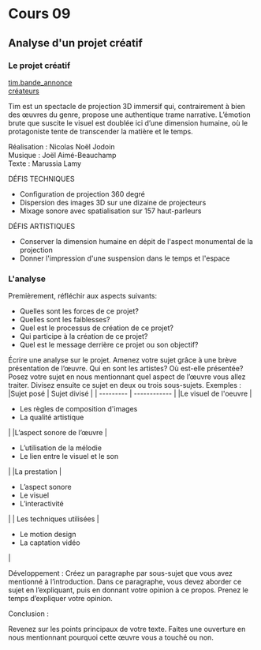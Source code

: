 # Cours 09

## Analyse d'un projet créatif

### Le projet créatif
[tim.bande_annonce](https://vimeo.com/191534718)  
[créateurs](https://vimeo.com/241779346)  

Tim est un spectacle de projection 3D immersif qui, contrairement à bien des œuvres du genre, propose une authentique trame narrative. L’émotion brute que suscite le visuel est doublée ici d’une dimension humaine, où le protagoniste tente de transcender la matière et le temps.  

Réalisation : Nicolas Noël Jodoin  
Musique : Joël Aimé-Beauchamp  
Texte : Marussia Lamy  

DÉFIS TECHNIQUES  
- Configuration de projection 360 degré  
- Dispersion des images 3D sur une dizaine de projecteurs  
- Mixage sonore avec spatialisation sur 157 haut-parleurs  

DÉFIS ARTISTIQUES  
- Conserver la dimension humaine en dépit de l'aspect monumental de la projection  
- Donner l'impression d'une suspension dans le temps et l'espace

    
    

### L'analyse

Premièrement, réfléchir aux aspects suivants: 
* Quelles sont les forces de ce projet? 
* Quelles sont les faiblesses? 
* Quel est le processus de création de ce projet? 
* Qui participe à la création de ce projet? 
* Quel est le message derrière ce projet ou son objectif? 

Écrire une analyse sur le projet. Amenez votre sujet grâce à une brève présentation de l’œuvre. Qui en sont les artistes?  Où est-elle présentée? 
Posez votre sujet en nous mentionnant quel aspect de l’œuvre vous allez traiter. Divisez ensuite ce sujet en deux ou trois sous-sujets. 
Exemples : 
|Sujet posé |	Sujet divisé |
| --------- | ------------ |
|Le visuel de l'oeuvre	| <ul><li>Les règles de composition d'images</li><li>La qualité artistique</li></ul>  |
|L’aspect sonore de l’œuvre |<ul><li>L’utilisation de la mélodie</li><li>Le lien entre le visuel et le son </li></ul> 	 |
|La prestation	|<ul><li> L’aspect sonore</li><li> Le visuel </li><li> L’interactivité </li></ul> 	 |
| Les techniques utilisées	| <ul><li> Le motion design </li><li>La captation vidéo</li></ul> |


Développement : 
 Créez un paragraphe par sous-sujet que vous avez mentionné à l’introduction. Dans ce paragraphe, vous devez aborder ce sujet en l’expliquant, puis en donnant votre opinion à ce propos. Prenez le temps d’expliquer votre opinion. 

Conclusion : 

Revenez sur les points principaux de votre texte. Faites une ouverture en nous mentionnant pourquoi cette œuvre vous a touché ou non.   


